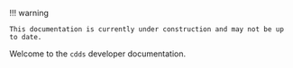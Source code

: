 !!! warning

    This documentation is currently under construction and may not be up to date.

Welcome to the `cdds` developer documentation.
